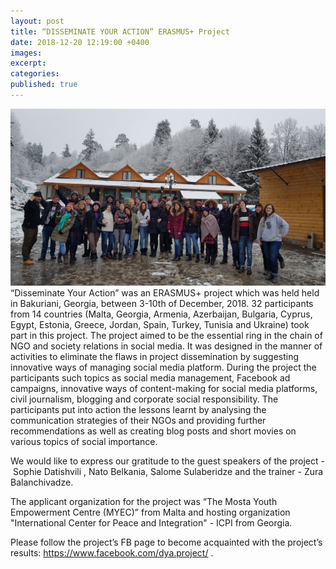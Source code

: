 ```yaml
---
layout: post
title: “DISSEMINATE YOUR ACTION” ERASMUS+ Project
date: 2018-12-20 12:19:00 +0400
images:
excerpt:
categories:
published: true
---
```


![](/uploads/1.jpg)“Disseminate Your Action” was an ERASMUS+ project which was held held in Bakuriani, Georgia, between 3-10th of December, 2018. 32 participants from 14 countries (Malta, Georgia, Armenia, Azerbaijan, Bulgaria, Cyprus, Egypt, Estonia, Greece, Jordan, Spain, Turkey, Tunisia and Ukraine) took part in this project. The project aimed to be the essential ring in the chain of NGO and society relations in social media. It was designed in the manner of activities to eliminate the flaws in project dissemination by suggesting innovative ways of managing social media platform. During the project the participants such topics as social media management, Facebook ad campaigns, innovative ways of content-making for social media platforms, civil journalism, blogging and corporate social responsibility. The participants put into action the lessons learnt by analysing the communication strategies of their NGOs and providing further recommendations as well as creating blog posts and short movies on various topics of social importance.

We would like to express our gratitude to the guest speakers of the project - &nbsp;Sophie Datishvili , Nato Belkania, Salome Sulaberidze and the trainer - Zura Balanchivadze.

The applicant organization for the project was “The Mosta Youth Empowerment Centre (MYEC)” from Malta and hosting organization "International Center for Peace and Integration" - ICPI from Georgia.

Please follow the project’s FB page to become acquainted with the project’s results: https://www.facebook.com/dya.project/ .